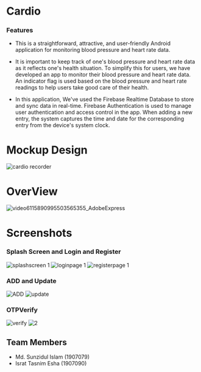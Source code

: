 # Cardio

### Features
- This is a straightforward, attractive, and user-friendly Android application for monitoring blood pressure and heart rate data.

- It is important to keep track of one's blood pressure and heart rate data as it reflects one's health situation. To simplify this for users, we have developed an app to monitor their blood pressure and heart rate data. An indicator flag is used based on the blood pressure and heart rate readings to help users take good care of their health.

- In this application, We've used the Firebase Realtime Database to store and sync data in real-time. Firebase Authentication is used to manage user authentication and access control in the app. When adding a new entry, the system captures the time and date for the corresponding entry from the device's system clock.
# Mockup Design
![cardio recorder](https://github.com/sunzidulislam/Cardiac-Recorder/assets/60359567/b8fa5703-b49f-4773-9d44-d9634dfbc071)


# OverView
![video6115890995503565355_AdobeExpress](https://github.com/sunzidulislam/Cardiac-Recorder/assets/60359567/4e481032-5513-4234-ad3e-6966a1dda6bb)

# Screenshots
### Splash Screen and Login and Register
![splashscreen 1](https://github.com/sunzidulislam/Cardiac-Recorder/assets/60359567/0be43b1f-00d7-499d-89ea-96645940397d)  ![loginpage 1](https://github.com/sunzidulislam/Cardiac-Recorder/assets/60359567/7052959f-8e10-4656-b37e-452bb7db4bb9)    ![registerpage 1](https://github.com/sunzidulislam/Cardiac-Recorder/assets/60359567/d8e6d606-4728-4a6f-9185-e8317237e239)

### ADD and Update
![ADD](https://github.com/sunzidulislam/Cardiac-Recorder/assets/60359567/f05de2a5-b970-4353-8073-4ab0791475c3)   ![update](https://github.com/sunzidulislam/Cardiac-Recorder/assets/60359567/87a14b48-b9d1-43bb-bd17-4294de4a4d55)


### OTPVerify
![verify](https://github.com/sunzidulislam/Cardiac-Recorder/assets/60359567/99bb8d72-248b-4121-a3cf-5a4d995eccd7)       ![2](https://github.com/sunzidulislam/Cardiac-Recorder/assets/60359567/58ab096b-12e6-4435-b3a4-f101dabe2ee0)








## Team Members
  - Md. Sunzidul Islam (1907079)
  - Israt Tasnim Esha (1907090)







